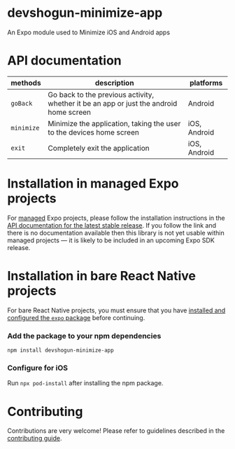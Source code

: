 # devshogun-minimize-app

An Expo module used to Minimize iOS and Android apps

# API documentation

| methods    | description                                                                            | platforms    |
| ---------- | -------------------------------------------------------------------------------------- | ------------ |
| `goBack`   | Go back to the previous activity, whether it be an app or just the android home screen | Android      |
| `minimize` | Minimize the application, taking the user to the devices home screen                   | iOS, Android |
| `exit`     | Completely exit the application                                                        | iOS, Android |

# Installation in managed Expo projects

For [managed](https://docs.expo.dev/archive/managed-vs-bare/) Expo projects, please follow the installation instructions in the [API documentation for the latest stable release](#api-documentation). If you follow the link and there is no documentation available then this library is not yet usable within managed projects &mdash; it is likely to be included in an upcoming Expo SDK release.

# Installation in bare React Native projects

For bare React Native projects, you must ensure that you have [installed and configured the `expo` package](https://docs.expo.dev/bare/installing-expo-modules/) before continuing.

### Add the package to your npm dependencies

```
npm install devshogun-minimize-app
```

### Configure for iOS

Run `npx pod-install` after installing the npm package.

# Contributing

Contributions are very welcome! Please refer to guidelines described in the [contributing guide](https://github.com/expo/expo#contributing).
